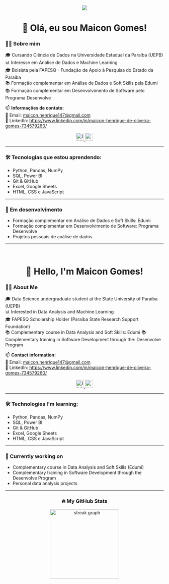 <div align="center">
  <img src="https://visitor-badge.laobi.icu/badge?page_id=maicongomes.maicongomes" />
</div>

###

<h1 align="center">👋 Olá, eu sou Maicon Gomes!</h1>

### 👨‍💻 Sobre mim

🎓 Cursando Ciência de Dados na Universidade Estadual da Paraíba (UEPB)  
📊 Interesse em Análise de Dados e Machine Learning  
🎓 Bolsista pela FAPESQ - Fundação de Apoio à Pesquisa do Estado da Paraíba  
📚 Formação complementar em Análise de Dados e Soft Skills pela Edumi  
📚 Formação complementar em Desenvolvimento de Software pelo Programa Desenvolve  


📫 **Informações de contato:**  
📧 Email: maicon.henrique147@gmail.com  
📧 Linkedln: https://www.linkedin.com/in/maicon-henrique-de-oliveira-gomes-734579260/

<div align="center">
  <a href='https://www.linkedin.com/in/maicon-henrique-de-oliveira-gomes-734579260/'>
    <img src="https://img.shields.io/static/v1?message=LinkedIn&logo=linkedin&label=&color=0077B5&logoColor=white&labelColor=&style=for-the-badge" height="25" alt="linkedin logo" />
  </a>

  <a href="mailto:maicon.henrique147@gmail.com">
   <img src="https://img.shields.io/static/v1?message=Gmail&logo=gmail&label=&color=EA4335&logoColor=white&labelColor=&style=for-the-badge" height="25" alt="gmail logo" />
  </a>
 
</div>


---

### 🛠 Tecnologias que estou aprendendo:

- Python, Pandas, NumPy  
- SQL, Power BI  
- Git & GitHub  
- Excel, Google Sheets
- HTML, CSS e JavaScript

---

### 🚀 Em desenvolvimento

- Formação complementar em Análise de Dados e Soft Skills: Edumi
- Formação complementar em Desenvolvimento de Software: Programa Desenvolve
- Projetos pessoais de análise de dados

---

<br>

<h1 align="center">👋 Hello, I'm Maicon Gomes!</h1>

### 👨‍💻 About Me

🎓 Data Science undergraduate student at the State University of Paraíba (UEPB)  
📊 Interested in Data Analysis and Machine Learning  
🎓 FAPESQ Scholarship Holder (Paraíba State Research Support Foundation)  
📚 Complementary course in Data Analysis and Soft Skills: Edumi
📚 Complementary training in Software Development through the: Desenvolve Program


📫 **Contact information:**  
📧 Email: maicon.henrique147@gmail.com  
📧 Linkedln: https://www.linkedin.com/in/maicon-henrique-de-oliveira-gomes-734579260/

<div align="center">
  <a href='https://www.linkedin.com/in/maicon-henrique-de-oliveira-gomes-734579260/'>
    <img src="https://img.shields.io/static/v1?message=LinkedIn&logo=linkedin&label=&color=0077B5&logoColor=white&labelColor=&style=for-the-badge" height="25" alt="linkedin logo" />
  </a>

  <a href="mailto:maicon.henrique147@gmail.com">
   <img src="https://img.shields.io/static/v1?message=Gmail&logo=gmail&label=&color=EA4335&logoColor=white&labelColor=&style=for-the-badge" height="25" alt="gmail logo" />
  </a>
 
</div>


---

### 🛠 Technologies I'm learning:

- Python, Pandas, NumPy  
- SQL, Power BI  
- Git & GitHub  
- Excel, Google Sheets
- HTML, CSS e JavaScript


---

### 🚀 Currently working on

- Complementary course in Data Analysis and Soft Skills (Edumi)
- Complementary training in Software Development through the Desenvolve Program
- Personal data analysis projects

---

<h3 align="center">🔥 My GitHub Stats</h3>

<div align="center">
  <img src="https://streak-stats.demolab.com?user=maicongomes&locale=pt_BR&mode=daily&theme=dark&hide_border=false&border_radius=5&order=3" height="220" alt="streak graph" />
</div>
